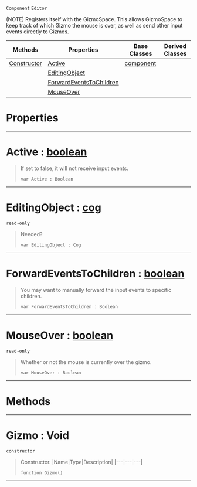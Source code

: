 `Component` `Editor`



(NOTE) Registers itself with the GizmoSpace. This allows GizmoSpace to keep track of which Gizmo the mouse is over, as well as send other input events directly to Gizmos.

|Methods|Properties|Base Classes|Derived Classes|
|---|---|---|---|
|[ Constructor](https://github.com/dragonCASTjosh/PlasmaDocs/blob/master/code_reference/class_reference/gizmo.markdown#gizmo-void)|[ Active](https://github.com/dragonCASTjosh/PlasmaDocs/blob/master/code_reference/class_reference/gizmo.markdown#active-plasma-engine-docum)|[component](https://github.com/dragonCASTjosh/PlasmaDocs/blob/master/code_reference/class_reference/component.markdown)| |
| |[ EditingObject](https://github.com/dragonCASTjosh/PlasmaDocs/blob/master/code_reference/class_reference/gizmo.markdown#editingobject-plasma-engin)| | |
| |[ ForwardEventsToChildren](https://github.com/dragonCASTjosh/PlasmaDocs/blob/master/code_reference/class_reference/gizmo.markdown#forwardeventstochildren)| | |
| |[ MouseOver](https://github.com/dragonCASTjosh/PlasmaDocs/blob/master/code_reference/class_reference/gizmo.markdown#mouseover-plasma-engine-do)| | |


 #  Properties


---  
 #  Active : [boolean](https://github.com/dragonCASTjosh/PlasmaDocs/blob/master/code_reference/lightning_base_types/boolean.markdown)

> If set to false, it will not receive input events.
> ``` lang=cpp, name=Lightning
> var Active : Boolean


---  
 #  EditingObject : [cog](https://github.com/dragonCASTjosh/PlasmaDocs/blob/master/code_reference/class_reference/cog.markdown)

 `read-only`

> Needed?
> ``` lang=cpp, name=Lightning
> var EditingObject : Cog


---  
 #  ForwardEventsToChildren : [boolean](https://github.com/dragonCASTjosh/PlasmaDocs/blob/master/code_reference/lightning_base_types/boolean.markdown)

> You may want to manually forward the input events to specific children.
> ``` lang=cpp, name=Lightning
> var ForwardEventsToChildren : Boolean


---  
 #  MouseOver : [boolean](https://github.com/dragonCASTjosh/PlasmaDocs/blob/master/code_reference/lightning_base_types/boolean.markdown)

 `read-only`

> Whether or not the mouse is currently over the gizmo.
> ``` lang=cpp, name=Lightning
> var MouseOver : Boolean


---  
 #  Methods


---  
 #  Gizmo : Void

 `constructor`

> Constructor.
> |Name|Type|Description|
> |---|---|---|
> ``` lang=cpp, name=Lightning
> function Gizmo()
> ``` 


---  
 

 